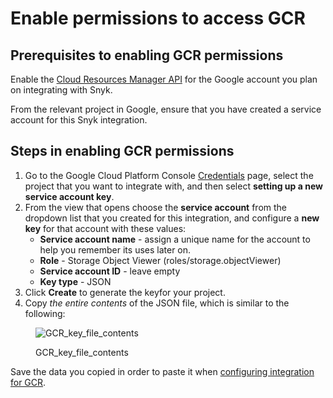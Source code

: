 # Enable permissions to access GCR

## **Prerequisites to enabling GCR permissions**

Enable the [Cloud Resources Manager API](https://console.cloud.google.com/apis/library/cloudresourcemanager.googleapis.com?q=cloud%20resource%20manager\&id=16f5d23e-c895-4b9d-88e4-864c1766636f\&project=next-for-integration-testing) for the Google account you plan on integrating with Snyk.

From the relevant project in Google, ensure that you have created a service account for this Snyk integration.

## **Steps in enabling GCR permissions**

1. Go to the Google Cloud Platform Console [Credentials](https://console.cloud.google.com/apis/credentials) page, select the project that you want to integrate with, and then select **setting up a new service account key**.
2. From the view that opens choose the **service account** from the dropdown list that you created for this integration, and configure a **new key** for that account with these values:
   * **Service account name** - assign a unique name for the account to help you remember its uses later on.
   * **Role** - Storage Object Viewer (roles/storage.objectViewer)
   * **Service account ID** - leave empty
   * **Key type** - JSON
3. Click **Create** to generate the keyfor your project.
4. Copy _the entire contents_ of the JSON file, which is similar to the following:

<figure><img src="../../../../.gitbook/assets/uuid-c4e3b781-e575-5ab8-6cea-b0a8654068c4-en.png" alt="GCR_key_file_contents"><figcaption><p>GCR_key_file_contents</p></figcaption></figure>

Save the data you copied in order to paste it when [configuring integration for GCR](configure-integration-for-gcr.md).
